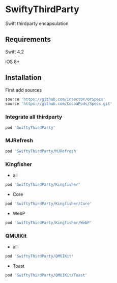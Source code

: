 # SwiftyThirdParty

Swift thirdparty encapsulation

## Requirements

Swift 4.2

iOS 8+

## Installation

First add sources

```ruby
source 'https://github.com/InsectQY/QYSpecs'
source 'https://github.com/CocoaPods/Specs.git'
```

### Integrate all thirdparty

```ruby
pod 'SwiftyThirdParty'
```

### MJRefresh

```ruby
pod 'SwiftyThirdParty/MJRefresh'
```

###  Kingfisher

- all

```ruby
pod 'SwiftyThirdParty/Kingfisher'
```

- Core

```ruby
pod 'SwiftyThirdParty/Kingfisher/Core'
```

- WebP

```ruby
pod 'SwiftyThirdParty/Kingfisher/WebP'
```

### QMUIKit

- all

```ruby
pod 'SwiftyThirdParty/QMUIKit'
```

- Toast

```ruby
pod 'SwiftyThirdParty/QMUIKit/Toast'
```

    

  

